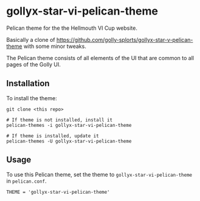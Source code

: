 # gollyx-star-vi-pelican-theme

Pelican theme for the the Hellmouth VI Cup website.

Basically a clone of <https://github.com/golly-splorts/gollyx-star-v-pelican-theme> with some minor tweaks.

The Pelican theme consists of all elements of the UI that are common to
all pages of the Golly UI.

## Installation

To install the theme:

```
git clone <this repo>

# If theme is not installed, install it
pelican-themes -i gollyx-star-vi-pelican-theme

# If theme is installed, update it
pelican-themes -U gollyx-star-vi-pelican-theme
```

## Usage

To use this Pelican theme, set the theme to `gollyx-star-vi-pelican-theme`
in `pelican.conf`.

```
THEME = 'gollyx-star-vi-pelican-theme'
```
